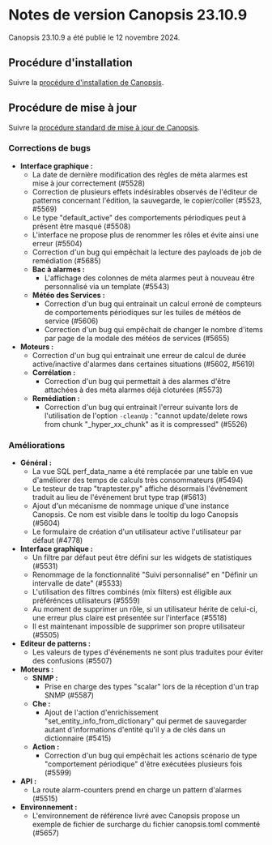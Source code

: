 # Notes de version Canopsis 23.10.9

Canopsis 23.10.9 a été publié le 12 novembre 2024.

## Procédure d'installation

Suivre la [procédure d'installation de Canopsis](../guide-administration/installation/index.md).

## Procédure de mise à jour

Suivre la [procédure standard de mise à jour de Canopsis](../guide-administration/mise-a-jour/index.md).


### Corrections de bugs

*  **Interface graphique :**
    * La date de dernière modification des règles de méta alarmes est mise à jour correctement (#5528)
    * Correction de plusieurs effets indésirables observés de l'éditeur de patterns concernant l'édition, la sauvegarde, le copier/coller (#5523, #5569)
    * Le type "default_active" des comportements périodiques peut à présent être masqué (#5508)
    * L'interface ne propose plus de renommer les rôles et évite ainsi une erreur (#5504)
    * Correction d'un bug qui empêchait la lecture des payloads de job de remédiation (#5685)
    * **Bac à alarmes :**
        * L'affichage des colonnes de méta alarmes peut à nouveau être personnalisé via un template (#5543)
    * **Météo des Services :**
        * Correction d'un bug qui entrainait un calcul erroné de compteurs de comportements périodiques sur les tuiles de météos de service (#5606)
        * Correction d'un bug qui empêchait de changer le nombre d'items par page de la modale des météos de services (#5655)
*  **Moteurs :**
    * Correction d'un bug qui entrainait une erreur de calcul de durée active/inactive d'alarmes dans certaines situations (#5602, #5619)
    * **Corrélation :**
        * Correction d'un bug qui permettait à des alarmes d'être attachées à des méta alarmes déjà cloturées (#5573)
    * **Remédiation :**
        * Correction d'un bug qui entrainait l'erreur suivante lors de l'utilisation de l'option `-cleanUp` : "cannot update/delete rows from chunk \"_hyper_xx_chunk\" as it is compressed" (#5526)

### Améliorations

*  **Général :**
    * La vue SQL perf_data_name a été remplacée par une table en vue d'améliorer des temps de calculs très consommateurs (#5494)
    * Le testeur de trap "traptester.py" affiche désormais l'événement traduit au lieu de l'événement brut type trap (#5613)
    * Ajout d'un mécanisme de nommage unique d'une instance Canopsis. Ce nom est visible dans le tooltip du logo Canopsis (#5604)
    * Le formulaire de création d'un utilisateur active l'utilisateur par défaut (#4778)
*  **Interface graphique :**
    * Un filtre par défaut peut être défini sur les widgets de statistiques (#5531)
    * Renommage de la fonctionnalité "Suivi personnalisé" en "Définir un intervalle de date" (#5533)
    * L'utilisation des filtres combinés (mix filters) est éligible aux préférénces utilisateurs (#5559)
    * Au moment de supprimer un rôle, si un utilisateur hérite de celui-ci, une erreur plus claire est présentée sur l'interface (#5518)
    * Il est maintenant impossible de supprimer son propre utilisateur (#5505)
*  **Editeur de patterns :**
    * Les valeurs de types d'événements ne sont plus traduites pour éviter des confusions (#5507)
*  **Moteurs :**
    * **SNMP :**
       * Prise en charge des types "scalar" lors de la réception d'un trap SNMP (#5587)
    * **Che :**
        * Ajout de l'action d'enrichissement "set_entity_info_from_dictionary" qui permet de sauvegarder autant d'informations d'entité qu'il y a de clés dans un dictionnaire (#5415)
    * **Action :**
        * Correction d'un bug qui empêchait les actions scénario de type "comportement périodique" d'être exécutées plusieurs fois (#5599)
*  **API :**
    * La route alarm-counters prend en charge un pattern d'alarmes (#5515)
*  **Environnement :**
    * L'environnement de référence livré avec Canopsis propose un exemple de fichier de surcharge du fichier canopsis.toml commenté (#5657)

